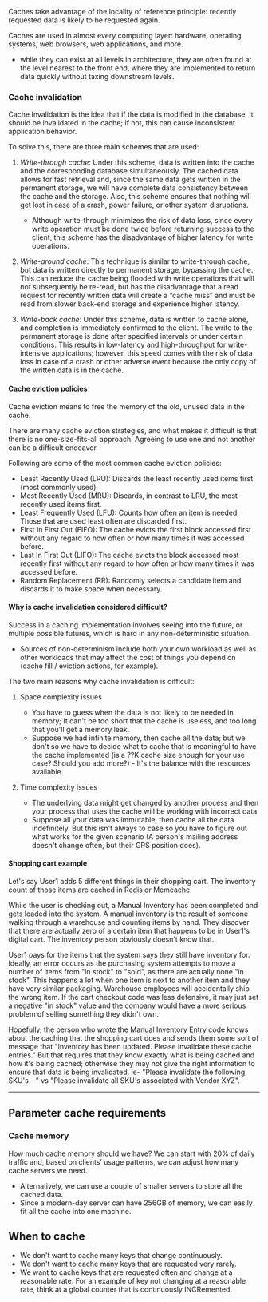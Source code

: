 
Caches take advantage of the locality of reference principle: recently requested data is likely to be requested again.

Caches are used in almost every computing layer: hardware, operating systems, web browsers, web applications, and more. 
- while they can exist at all levels in architecture, they are often found at the level nearest to the front end, where they are implemented to return data quickly without taxing downstream levels.

### Cache invalidation
Cache Invalidation is the idea that if the data is modified in the database, it should be invalidated in the cache; if not, this can cause inconsistent application behavior.

To solve this, there are three main schemes that are used:
1. *Write-through cache*: Under this scheme, data is written into the cache and the corresponding database simultaneously. The cached data allows for fast retrieval and, since the same data gets written in the permanent storage, we will have complete data consistency between the cache and the storage. Also, this scheme ensures that nothing will get lost in case of a crash, power failure, or other system disruptions.
    - Although write-through minimizes the risk of data loss, since every write operation must be done twice before returning success to the client, this scheme has the disadvantage of higher latency for write operations.

2. *Write-around cache*: This technique is similar to write-through cache, but data is written directly to permanent storage, bypassing the cache. This can reduce the cache being flooded with write operations that will not subsequently be re-read, but has the disadvantage that a read request for recently written data will create a “cache miss” and must be read from slower back-end storage and experience higher latency.

3. *Write-back cache*: Under this scheme, data is written to cache alone, and completion is immediately confirmed to the client. The write to the permanent storage is done after specified intervals or under certain conditions. This results in low-latency and high-throughput for write-intensive applications; however, this speed comes with the risk of data loss in case of a crash or other adverse event because the only copy of the written data is in the cache.

#### Cache eviction policies
Cache eviction means to free the memory of the old, unused data in the cache.

There are many cache eviction strategies, and what makes it difficult is that there is no one-size-fits-all approach. Agreeing to use one and not another can be a difficult endeavor.

Following are some of the most common cache eviction policies:
- Least Recently Used (LRU): Discards the least recently used items first (most commonly used).
- Most Recently Used (MRU): Discards, in contrast to LRU, the most recently used items first.
- Least Frequently Used (LFU): Counts how often an item is needed. Those that are used least often are discarded first.
- First In First Out (FIFO): The cache evicts the first block accessed first without any regard to how often or how many times it was accessed before.
- Last In First Out (LIFO): The cache evicts the block accessed most recently first without any regard to how often or how many times it was accessed before.
- Random Replacement (RR): Randomly selects a candidate item and discards it to make space when necessary.

#### Why is cache invalidation considered difficult?
Success in a caching implementation involves seeing into the future, or multiple possible futures, which is hard in any non-deterministic situation.
- Sources of non-determinism include both your own workload as well as other workloads that may affect the cost of things you depend on (cache fill / eviction actions, for example).

The two main reasons why cache invalidation is difficult:
1. Space complexity issues
    - You have to guess when the data is not likely to be needed in memory; It can't be too short that the cache is useless, and too long that you'll get a memory leak.
    - Suppose we had infinite memory, then cache all the data; but we don't so we have to decide what to cache that is meaningful to have the cache implemented (is a ??K cache size enough for your use case? Should you add more?) - It's the balance with the resources available.

2. Time complexity issues
    - The underlying data might get changed by another process and then your process that uses the cache will be working with incorrect data
    - Suppose all your data was immutable, then cache all the data indefinitely. But this isn't always to case so you have to figure out what works for the given scenario (A person's mailing address doesn't change often, but their GPS position does).


#### Shopping cart example
Let's say User1 adds 5 different things in their shopping cart. The inventory count of those items are cached in Redis or Memcache.

While the user is checking out, a Manual Inventory has been completed and gets loaded into the system. A manual inventory is the result of someone walking through a warehouse and counting items by hand. They discover that there are actually zero of a certain item that happens to be in User1's digital cart. The inventory person obviously doesn't know that.

User1 pays for the items that the system says they still have inventory for. Ideally, an error occurs as the purchasing system attempts to move a number of items from "in stock" to "sold", as there are actually none "in stock". This happens a lot when one item is next to another item and they have very similar packaging. Warehouse employees will accidentally ship the wrong item. If the cart checkout code was less defensive, it may just set a negative "in stock" value and the company would have a more serious problem of selling something they didn't own.

Hopefully, the person who wrote the Manual Inventory Entry code knows about the caching that the shopping cart does and sends them some sort of message that "inventory has been updated. Please invalidate these cache entries." But that requires that they know exactly what is being cached and how it's being cached; otherwise they may not give the right information to ensure that data is being invalidated. ie- "Please invalidate the following SKU's - " vs "Please invalidate all SKU's associated with Vendor XYZ".

* * *

## Parameter cache requirements
### Cache memory
How much cache memory should we have? We can start with 20% of daily traffic and, based on clients’ usage patterns, we can adjust how many cache servers we need.
- Alternatively, we can use a couple of smaller servers to store all the cached data.
- Since a modern-day server can have 256GB of memory, we can easily fit all the cache into one machine.

## When to cache
- We don't want to cache many keys that change continuously.
- We don't want to cache many keys that are requested very rarely.
- We want to cache keys that are requested often and change at a reasonable rate. For an example of key not changing at a reasonable rate, think at a global counter that is continuously INCRemented.
